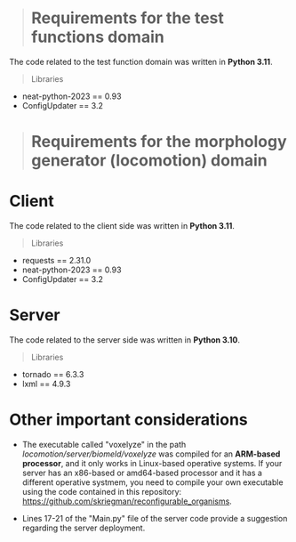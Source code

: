 > # **Requirements for the test functions domain**

The code related to the test function domain was written in **Python 3.11**.

> Libraries
* neat-python-2023 == 0.93
* ConfigUpdater == 3.2
  
> # Requirements for the morphology generator (locomotion) domain

# Client

The code related to the client side was written in **Python 3.11**.

> Libraries
* requests == 2.31.0
* neat-python-2023 == 0.93
* ConfigUpdater == 3.2

# Server

The code related to the server side was written in **Python 3.10**.

> Libraries
* tornado == 6.3.3 
* lxml == 4.9.3

# Other important considerations

* The executable called "voxelyze" in the path _locomotion/server/biomeld/voxelyze_ was compiled for an **ARM-based processor**, and it only works in Linux-based operative systems. If your server has an x86-based or amd64-based processor and it has a different operative systmem, you need to compile your own executable using the code contained in this repository:
   https://github.com/skriegman/reconfigurable_organisms.
  
* Lines 17-21 of the "Main.py" file of the server code provide a suggestion regarding the server deployment.

